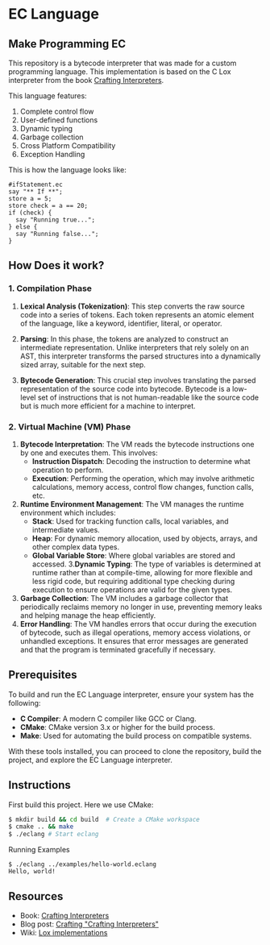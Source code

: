 # EC Language
## Make Programming EC
This repository is a bytecode interpreter that was made for a custom programming language. This implementation is based on the C Lox interpreter from the book [Crafting Interpreters](https://craftinginterpreters.com/). 

This language features:
1. Complete control flow
2. User-defined functions
3. Dynamic typing
4. Garbage collection
5. Cross Platform Compatibility
6. Exception Handling

This is how the language looks like:

```
#ifStatement.ec
say "** If **";
store a = 5;
store check = a == 20;
if (check) {
  say "Running true...";
} else {
  say "Running false...";
}
```

## How Does it work?
### 1. Compilation Phase
1. **Lexical Analysis (Tokenization)**: This step converts the raw source code into a series of tokens. Each token represents an atomic element of the language, like a keyword, identifier, literal, or operator.
2. **Parsing**: In this phase, the tokens are analyzed to construct an intermediate representation. Unlike interpreters that rely solely on an AST, this interpreter transforms the parsed structures into a dynamically sized array, suitable for the next step.

3. **Bytecode Generation**: This crucial step involves translating the parsed representation of the source code into bytecode. Bytecode is a low-level set of instructions that is not human-readable like the source code but is much more efficient for a machine to interpret.

### 2. Virtual Machine (VM) Phase
1. **Bytecode Interpretation**: The VM reads the bytecode instructions one by one and executes them. This involves:
    - **Instruction Dispatch**: Decoding the instruction to determine what operation to perform.
    - **Execution**: Performing the operation, which may involve arithmetic calculations, memory access, control flow changes, function calls, etc.
2. **Runtime Environment Management**: The VM manages the runtime environment which includes:
    - **Stack**: Used for tracking function calls, local variables, and intermediate values.
    - **Heap**: For dynamic memory allocation, used by objects, arrays, and other complex data types.
    - **Global Variable Store**: Where global variables are stored and accessed.
3.**Dynamic Typing**: The type of variables is determined at runtime rather than at compile-time, allowing for more flexible and less rigid code, but requiring additional type checking during execution to ensure operations are valid for the given types.
4. **Garbage Collection**: The VM includes a garbage collector that periodically reclaims memory no longer in use, preventing memory leaks and helping manage the heap efficiently.
5. **Error Handling**: The VM handles errors that occur during the execution of bytecode, such as illegal operations, memory access violations, or unhandled exceptions. It ensures that error messages are generated and that the program is terminated gracefully if necessary.


## Prerequisites
To build and run the EC Language interpreter, ensure your system has the following:

- **C Compiler**: A modern C compiler like GCC or Clang.
- **CMake**: CMake version 3.x or higher for the build process.
- **Make**: Used for automating the build process on compatible systems.

With these tools installed, you can proceed to clone the repository, build the project, and explore the EC Language interpreter.

## Instructions
First build this project. Here we use CMake:

```bash
$ mkdir build && cd build  # Create a CMake workspace
$ cmake .. && make
$ ./eclang # Start eclang
```

Running Examples

```
$ ./eclang ../examples/hello-world.eclang
Hello, world!
```

## Resources

- Book: [Crafting Interpreters](https://craftinginterpreters.com/)
- Blog post: [Crafting "Crafting Interpreters"](http://journal.stuffwithstuff.com/2020/04/05/crafting-crafting-interpreters/)
- Wiki: [Lox implementations](https://github.com/munificent/craftinginterpreters/wiki/Lox-implementations)
